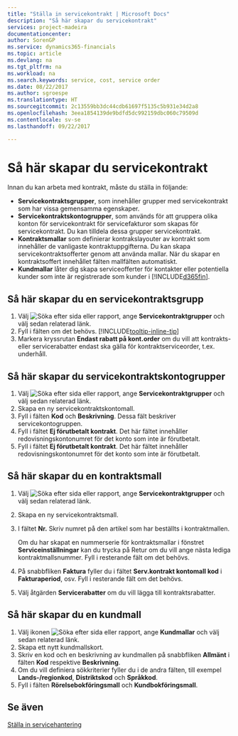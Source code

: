 ```yaml
---
title: "Ställa in servicekontrakt | Microsoft Docs"
description: "Så här skapar du servicekontrakt"
services: project-madeira
documentationcenter: 
author: SorenGP
ms.service: dynamics365-financials
ms.topic: article
ms.devlang: na
ms.tgt_pltfrm: na
ms.workload: na
ms.search.keywords: service, cost, service order
ms.date: 08/22/2017
ms.author: sgroespe
ms.translationtype: HT
ms.sourcegitcommit: 2c13559bb3dc44cdb61697f5135c5b931e34d2a8
ms.openlocfilehash: 3eea1854139de9bdfd5dc992159dbc060c79509d
ms.contentlocale: sv-se
ms.lasthandoff: 09/22/2017

---
```


# <a name="how-to-set-up-service-contracts"></a>Så här skapar du servicekontrakt
Innan du kan arbeta med kontrakt, måste du ställa in följande: 

* **Servicekontraktsgrupper**, som innehåller grupper med servicekontrakt som har vissa gemensamma egenskaper.
* **Servicekontraktskontogrupper**, som används för att gruppera olika konton för servicekontrakt för servicefakturor som skapas för servicekontrakt. Du kan tilldela dessa grupper servicekontrakt.  
* **Kontraktsmallar** som definierar kontrakslayouter av kontrakt som innehåller de vanligaste kontraktuppgifterna. Du kan skapa servicekontraktsofferter genom att använda mallar. När du skapar en kontraktsoffert innehållet fälten mallfälten automatiskt.
* **Kundmallar** låter dig skapa serviceofferter för kontakter eller potentiella kunder som inte är registrerade som kunder i [!INCLUDE[d365fin](includes/d365fin_md.md)].  

## <a name="to-set-up-a-service-contract-group"></a>Så här skapar du en servicekontraktsgrupp  
1. Välj ![Söka efter sida eller rapport](media/ui-search/search_small.png "ikonen Söka efter sida eller rapport"), ange **Servicekontraktgrupper** och välj sedan relaterad länk.  
2. Fyll i fälten om det behövs. [!INCLUDE[tooltip-inline-tip](includes/tooltip-inline-tip_md.md)]
3. Markera kryssrutan **Endast rabatt på kont.order** om du vill att kontrakts- eller servicerabatter endast ska gälla för kontraktserviceorder, t.ex. underhåll.  

## <a name="to-set-up-a-service-contract-account-group"></a>Så här skapar du servicekontraktskontogrupper  
1. Välj ![Söka efter sida eller rapport](media/ui-search/search_small.png "ikonen Söka efter sida eller rapport"), ange **Servicekontraktgrupper** och välj sedan relaterad länk.  
2. Skapa en ny servicekontraktskontomall.   
3. Fyll i fälten **Kod** och **Beskrivning**. Dessa fält beskriver servicekontogruppen.  
4. Fyll i fältet  **Ej förutbetalt kontrakt**. Det här fältet innehåller redovisningskontonumret för det konto som inte är förutbetalt.  
5. Fyll i fältet **Ej förutbetalt kontrakt**. Det här fältet innehåller redovisningskontonumret för det konto som inte är förutbetalt.  

## <a name="to-set-up-a-contract-template"></a>Så här skapar du en kontraktsmall  
1. Välj ![Söka efter sida eller rapport](media/ui-search/search_small.png "ikonen Söka efter sida eller rapport"), ange **Servicekontraktgrupper** och välj sedan relaterad länk.  
2. Skapa en ny servicekontraktsmall.  
3. I fältet **Nr.** Skriv numret på den artikel som har beställts i kontraktmallen.  
  
     Om du har skapat en nummerserie för kontraktsmallar i fönstret **Serviceinställningar** kan du trycka på Retur om du vill ange nästa lediga kontraktmallsnummer. Fyll i resterande fält om det behövs.  
  
4. På snabbfliken **Faktura** fyller du i fältet **Serv.kontrakt kontomall kod** i **Fakturaperiod**, osv. Fyll i resterande fält om det behövs.  
5. Välj åtgärden **Servicerabatter** om du vill lägga till kontraktsrabatter.  

## <a name="to-set-up-a-customer-template"></a>Så här skapar du en kundmall  
1. Välj ikonen ![Söka efter sida eller rapport](media/ui-search/search_small.png "ikonen Söka efter sida eller rapport"), ange **Kundmallar** och välj sedan relaterad länk.  
2. Skapa ett nytt kundmallskort.  
3. Skriv en kod och en beskrivning av kundmallen på snabbfliken **Allmänt** i fälten **Kod** respektive **Beskrivning**. 
4. Om du vill definiera sökkriterier fyller du i de andra fälten, till exempel **Lands-/regionkod**, **Distriktskod** och **Språkkod**.  
5. Fyll i fälten  **Rörelsebokföringsmall** och  **Kundbokföringsmall**.  

## <a name="see-also"></a>Se även
[Ställa in servicehantering](service-setup-service.md)
